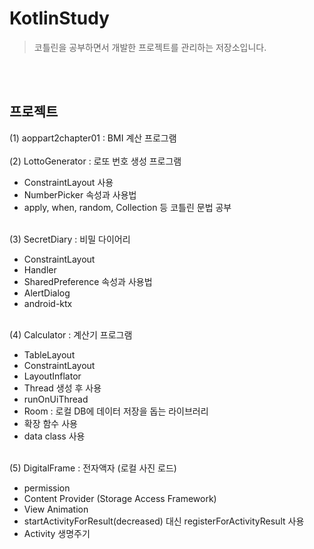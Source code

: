 # KotlinStudy
> 코틀린을 공부하면서 개발한 프로젝트를 관리하는 저장소입니다.

<br></br>
## 프로젝트
(1) aoppart2chapter01 : BMI 계산 프로그램
<br></br>
(2) LottoGenerator : 로또 번호 생성 프로그램
 - ConstraintLayout 사용
 - NumberPicker 속성과 사용법
 - apply, when, random, Collection 등 코틀린 문법 공부
<br></br>

(3) SecretDiary : 비밀 다이어리
 - ConstraintLayout 
 - Handler 
 - SharedPreference 속성과 사용법
 - AlertDialog 
 - android-ktx 
<br></br>

(4) Calculator : 계산기 프로그램
 - TableLayout
 - ConstraintLayout
 - LayoutInflator
 - Thread 생성 후 사용
 - runOnUiThread
 - Room : 로컬 DB에 데이터 저장을 돕는 라이브러리
 - 확장 함수 사용
 - data class 사용
<br></br>

(5) DigitalFrame : 전자액자 (로컬 사진 로드)
 - permission
 - Content Provider (Storage Access Framework)
 - View Animation
 - startActivityForResult(decreased) 대신 registerForActivityResult 사용
 - Activity  생명주기

